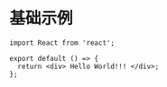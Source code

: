 # 基础示例

```tsx
import React from 'react';

export default () => {
  return <div> Hello World!!! </div>;
};
```
